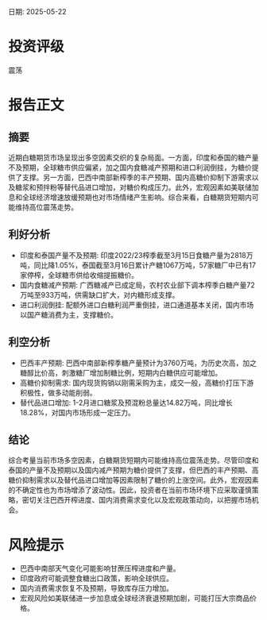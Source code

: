 
日期: 2025-05-22

# 投资评级

震荡

# 报告正文

## 摘要

近期白糖期货市场呈现出多空因素交织的复杂局面。一方面，印度和泰国的糖产量不及预期，全球糖市供应偏紧，加之国内食糖减产预期和进口利润倒挂，为糖价提供了支撑。另一方面，巴西中南部新榨季的丰产预期、国内高糖价抑制下游需求以及糖浆和预拌粉等替代品进口增加，对糖价构成压力。此外，宏观因素如美联储加息和全球经济增速放缓预期也对市场情绪产生影响。综合来看，白糖期货短期内可能维持高位震荡走势。

## 利好分析

* 印度和泰国产量不及预期: 印度2022/23榨季截至3月15日食糖产量为2818万吨，同比降1.05%，泰国截至3月16日累计产糖1067万吨，57家糖厂中已有17家停榨，全球糖市供给收缩提振糖价。
* 国内食糖减产预期: 广西糖减产已成定局，农村农业部下调本榨季白糖产量72万吨至933万吨，供需缺口扩大，对内糖形成支撑。
* 进口利润倒挂: 配额外进口白糖利润严重倒挂，进口通道基本关闭，国内市场以国产糖消费为主，支撑糖价。

## 利空分析

* 巴西丰产预期: 巴西中南部新榨季糖产量预计为3760万吨，为历史次高，加之糖醇比价高，刺激糖厂增加制糖比例，短期内白糖供应可能增加。
* 高糖价抑制需求: 国内现货购销以刚需采购为主，成交一般，高糖价打压下游积极性，做多动能削弱。
* 替代品进口增加: 1-2月进口糖浆及预混粉总量达14.82万吨，同比增长18.28%，对国内市场形成一定压力。

## 结论

综合考量当前市场多空因素，白糖期货短期内可能维持高位震荡走势。尽管印度和泰国的产量不及预期以及国内减产预期为糖价提供了支撑，但巴西的丰产预期、高糖价抑制需求以及替代品进口增加等因素限制了糖价的上涨空间。此外，宏观因素的不确定性也为市场增添了波动性。因此，投资者在当前市场环境下应采取谨慎策略，密切关注巴西开榨进度、国内消费需求变化以及宏观政策动向，以把握市场机会。

# 风险提示

* 巴西中南部天气变化可能影响甘蔗压榨进度和产量。
* 印度政府可能调整食糖出口政策，影响全球供应。
* 国内消费需求恢复不及预期，导致库存压力增加。
* 宏观风险如美联储进一步加息或全球经济衰退预期加剧，可能打压大宗商品价格。
